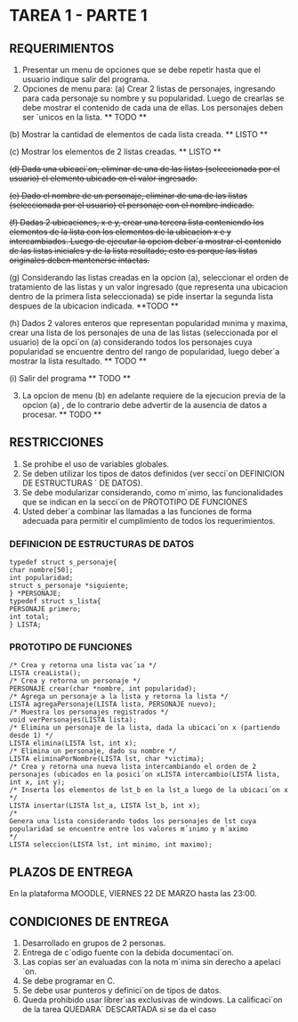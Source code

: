 # TAREA 1 - PARTE 1

## REQUERIMIENTOS

1. Presentar un menu de opciones que se debe repetir hasta que el usuario indique salir del
programa.
2. Opciones de menu para:
(a) Crear 2 listas de personajes, ingresando para cada personaje su nombre y su popularidad.
Luego de crearlas se debe mostrar el contenido de cada una de ellas. Los personajes deben
ser ´unicos en la lista. ** TODO **

(b) Mostrar la cantidad de elementos de cada lista creada. ** LISTO **

(c) Mostrar los elementos de 2 listas creadas. ** LISTO **

~~(d) Dada una ubicaci´on, eliminar de una de las listas (seleccionada por el usuario) el elemento
ubicado en el valor ingresado.~~

~~(e) Dado el nombre de un personaje, eliminar de una de las listas (seleccionada por el
usuario) el personaje con el nombre indicado.~~

~~(f) Dadas 2 ubicaciones, x e y, crear una tercera lista conteniendo los elementos de la lista
con los elementos de la ubicacion x e y intercambiados. Luego de ejecutar la opcion
deber´a mostrar el contenido de las listas iniciales y de la lista resultado; esto es porque
las listas originales deben mantenerse intactas.~~

(g) Considerando las listas creadas en la opcion (a), seleccionar el orden de tratamiento de
las listas y un valor ingresado (que representa una ubicacion dentro de la primera lista
seleccionada) se pide insertar la segunda lista despues de la ubicacion indicada. **TODO **

(h) Dados 2 valores enteros que representan popularidad mınima y maxima, crear una lista
de los personajes de una de las listas (seleccionada por el usuario) de la opci´on (a)
considerando todos los personajes cuya popularidad se encuentre dentro del rango de
popularidad, luego deber´a mostrar la lista resultado. ** TODO **

(i) Salir del programa ** TODO **

3. La opcion de menu (b) en adelante requiere de la ejecucion previa de la opcion (a) , de lo
contrario debe advertir de la ausencia de datos a procesar. ** TODO **

## RESTRICCIONES

1. Se prohibe el uso de variables globales.
2. Se deben utilizar los tipos de datos definidos (ver secci´on DEFINICION DE ESTRUCTURAS ´
DE DATOS).
3. Se debe modularizar considerando, como m´ınimo, las funcionalidades que se indican en la
secci´on de PROTOTIPO DE FUNCIONES
4. Usted deber´a combinar las llamadas a las funciones de forma adecuada para permitir el
cumplimiento de todos los requerimientos.


### DEFINICION DE ESTRUCTURAS DE DATOS
```
typedef struct s_personaje{
char nombre[50];
int popularidad;
struct s_personaje *siguiente;
} *PERSONAJE;
typedef struct s_lista{
PERSONAJE primero;
int total;
} LISTA;
```

### PROTOTIPO DE FUNCIONES

```
/* Crea y retorna una lista vac´ıa */
LISTA creaLista();
/* Crea y retorna un personaje */
PERSONAJE crear(char *nombre, int popularidad);
/* Agrega un personaje a la lista y retorna la lista */
LISTA agregaPersonaje(LISTA lista, PERSONAJE nuevo);
/* Muestra los personajes registrados */
void verPersonajes(LISTA lista);
/* Elimina un personaje de la lista, dada la ubicaci´on x (partiendo desde 1) */
LISTA elimina(LISTA lst, int x);
/* Elimina un personaje, dado su nombre */
LISTA eliminaPorNombre(LISTA lst, char *victima);
/* Crea y retorna una nueva lista intercambiando el orden de 2 personajes (ubicados en la posici´on xLISTA intercambio(LISTA lista, int x, int y);
/* Inserta los elementos de lst_b en la lst_a luego de la ubicaci´on x */
LISTA insertar(LISTA lst_a, LISTA lst_b, int x);
/*
Genera una lista considerando todos los personajes de lst cuya popularidad se encuentre entre los valores m´ınimo y m´aximo
*/
LISTA seleccion(LISTA lst, int minimo, int maximo);
```

## PLAZOS DE ENTREGA

En la plataforma MOODLE, VIERNES 22 DE MARZO hasta las 23:00. 

## CONDICIONES DE ENTREGA

1. Desarrollado en grupos de 2 personas.
2. Entrega de c´odigo fuente con la debida documentaci´on.
3. Las copias ser´an evaluadas con la nota m´ınima sin derecho a apelaci´on.
4. Se debe programar en C.
5. Se debe usar punteros y definici´on de tipos de datos.
6. Queda prohibido usar librer´ıas exclusivas de windows. La calificaci´on de la tarea QUEDARA´
DESCARTADA si se da el caso
